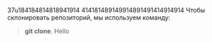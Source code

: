 37u184184814818941914
414181489149914891491414914914
Чтобы склонировать репозиторий, мы используем команду:  
> **git clone**.
Hello